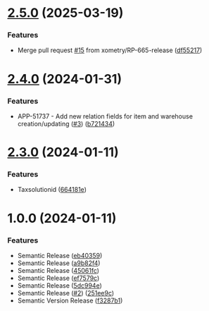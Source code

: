 # [2.5.0](https://github.com/xometry/intacct-sdk-js/compare/v2.4.0...v2.5.0) (2025-03-19)


### Features

* Merge pull request [#15](https://github.com/xometry/intacct-sdk-js/issues/15) from xometry/RP-665-release ([df55217](https://github.com/xometry/intacct-sdk-js/commit/df55217c0e7f0677a99c1e8c8e913b5b70d6b89d))

# [2.4.0](https://github.com/xometry/intacct-sdk-js/compare/v2.3.0...v2.4.0) (2024-01-31)


### Features

* APP-51737 - Add new relation fields for item and warehouse creation/updating ([#3](https://github.com/xometry/intacct-sdk-js/issues/3)) ([b721434](https://github.com/xometry/intacct-sdk-js/commit/b721434e1be853ffe9f23d7ab1d2b4da0333258d))

# [2.3.0](https://github.com/xometry/intacct-sdk-js/compare/v2.2.1...v2.3.0) (2024-01-11)


### Features

* Taxsolutionid ([664181e](https://github.com/xometry/intacct-sdk-js/commit/664181e9be96dc046b4506b9d6b792175d3a21e6))

# 1.0.0 (2024-01-11)


### Features

* Semantic Release ([eb40359](https://github.com/xometry/intacct-sdk-js/commit/eb403593f2480fc47c3c892738abfbbdc658718d))
* Semantic Release ([a9b82f4](https://github.com/xometry/intacct-sdk-js/commit/a9b82f49bd22ac46560e446c6b68af0b1c567a02))
* Semantic Release ([45061fc](https://github.com/xometry/intacct-sdk-js/commit/45061fc5d0100a1f1228ee723c36586f3d36c779))
* Semantic Release ([ef7579c](https://github.com/xometry/intacct-sdk-js/commit/ef7579c17e7b394db3b66a5f49a46f6e6d769be5))
* Semantic Release ([5dc994e](https://github.com/xometry/intacct-sdk-js/commit/5dc994e2194f0985e37d5c0095d8fd69b3947afd))
* Semantic Release ([#2](https://github.com/xometry/intacct-sdk-js/issues/2)) ([251ee9c](https://github.com/xometry/intacct-sdk-js/commit/251ee9ccd563dd1e196fefbbbd0e51a1056cb93c))
* Semantic Version Release ([f3287b1](https://github.com/xometry/intacct-sdk-js/commit/f3287b163edcad9aced83ff09518095b8fc0dfc5))
